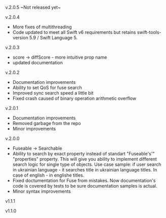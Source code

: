 v.2.0.5 ~Not released yet~

v.2.0.4
* More fixes of multithreading
* Code updated to meet all Swift v6 requirements but retains swift-tools-version 5.9 / Swift Language 5.

v.2.0.3
* score -> diffScore - more intuitive prop name
* updated documentation

v.2.0.2

* Documentation improvements
* Ability to set QoS for fuse search
* Improved sync search speed a little bit
* Fixed crash caused of binary operation arithmetic overflow

v.2.0.1

* Documentation improvements
* Removed garbage from the repo
* Minor improvements


v.2.0.0

* Fuseable -> Searchable
* Ability to search by exact property instead of standart "Fuseable's'" "properties" property. This will give you ability to implement different search logic for single type of objects. Use case sample: if user search in ukrainian language - it searches title in ukrainian language titles. In case of english - in englishe titles.
* Fixed doctumentation for Fuse from mistakes. Now documentation's code is covered by tests to be sure documentation samples is actual.
* Minor syntax improvements


v1.1.1


v1.1.0
